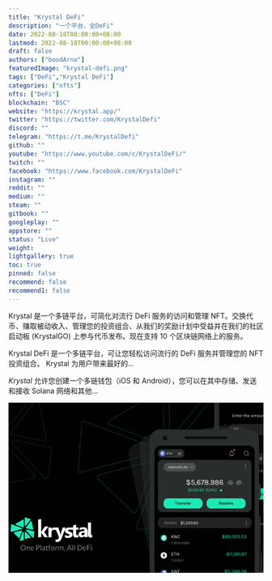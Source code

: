 ```yaml
---
title: "Krystal DeFi"
description: "一个平台，全DeFi"
date: 2022-08-18T00:00:00+08:00
lastmod: 2022-08-18T00:00:00+08:00
draft: false
authors: ["boodArno"]
featuredImage: "krystal-defi.png"
tags: ["DeFi","Krystal DeFi"]
categories: ["nfts"]
nfts: ["DeFi"]
blockchain: "BSC"
website: "https://krystal.app/"
twitter: "https://twitter.com/KrystalDefi"
discord: ""
telegram: "https://t.me/KrystalDefi"
github: ""
youtube: "https://www.youtube.com/c/KrystalDeFi/"
twitch: ""
facebook: "https://www.facebook.com/KrystalDeFi"
instagram: ""
reddit: ""
medium: ""
steam: ""
gitbook: ""
googleplay: ""
appstore: ""
status: "Live"
weight: 
lightgallery: true
toc: true
pinned: false
recommend: false
recommend1: false
---
```

Krystal 是一个多链平台，可简化对流行 DeFi 服务的访问和管理 NFT。交换代币、赚取被动收入、管理您的投资组合、从我们的奖励计划中受益并在我们的社区启动板 (KrystalGO) 上参与代币发布。现在支持 10 个区块链网络上的服务。

Krystal DeFi 是一个多链平台，可让您轻松访问流行的 DeFi 服务并管理您的 NFT 投资组合。 Krystal 为用户带来最好的...

*Krystal* 允许您创建一个多链钱包（iOS 和 Android），您可以在其中存储、发送和接收 Solana 网络和其他...

![krystaldefi-dapp-defi-bsc-image1_2a22aab74b0e9543eba079ebdef49699](krystaldefi-dapp-defi-bsc-image1_2a22aab74b0e9543eba079ebdef49699.png)